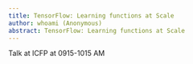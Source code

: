 ```yaml
---
title: TensorFlow: Learning functions at Scale
author: whoami (Anonymous)
abstract: TensorFlow: Learning functions at Scale
---
```


Talk at ICFP at 0915-1015 AM
